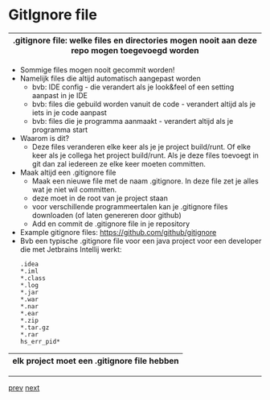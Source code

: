 # GitIgnore file

| .gitignore file: welke files en directories mogen nooit aan deze repo mogen toegevoegd worden |
| ---| 
 

* Sommige files mogen nooit gecommit worden!
* Namelijk files die altijd automatisch aangepast worden 
  * bvb: IDE config - die verandert als je look&feel of een setting aanpast in je IDE
  * bvb: files die gebuild worden vanuit de code - verandert altijd als je iets in je code aanpast
  * bvb: files die je programma aanmaakt - verandert altijd als je programma start
* Waarom is dit?
  * Deze files veranderen elke keer als je je project build/runt. Of elke keer als
je collega het project build/runt. Als je deze files toevoegt in git dan zal iedereen ze elke keer
moeten committen.
* Maak altijd een .gitignore file 
  * Maak een nieuwe file met de naam .gitignore. In deze file zet je alles wat je niet wil
committen.
  * deze moet in de root van je project staan
  * voor verschillende programmeertalen kan je .gitignore files downloaden (of laten genereren door github)  
  * Add en commit de .gitignore file in je repository
* Example gitignore files: https://github.com/github/gitignore
* Bvb een typische .gitignore file voor een java project voor een developer die met Jetbrains
Intellij werkt:
    ```
    .idea
    *.iml 
    *.class
    *.log
    *.jar
    *.war
    *.nar
    *.ear
    *.zip
    *.tar.gz
    *.rar
    hs_err_pid*
    ```

| elk project moet een .gitignore file hebben |
| ---| 


---
[prev](/06_git_init_met_intellij.md)
[next](../02_time_travel/01_history.md)

